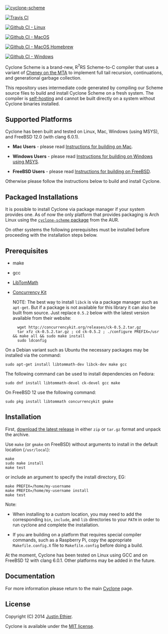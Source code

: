 [<img src="https://raw.githubusercontent.com/justinethier/cyclone/master/docs/images/cyclone-logo-04-bootstrap.png" alt="cyclone-scheme">](http://github.com/justinethier/cyclone)

[![Travis CI](https://travis-ci.org/justinethier/cyclone.svg?branch=master)](https://travis-ci.org/justinethier/cyclone)

[![Github CI - Linux](https://github.com/justinethier/cyclone-bootstrap/workflows/Ubuntu%20Linux%20Build/badge.svg)](https://github.com/justinethier/cyclone-bootstrap)

[![Github CI - MacOS](https://github.com/justinethier/cyclone-bootstrap/workflows/MacOS%20Build/badge.svg)](https://github.com/justinethier/cyclone-bootstrap)

[![Github CI - MacOS Homebrew](https://github.com/justinethier/cyclone-bootstrap/workflows/MacOS%20Homebrew%20Build/badge.svg)](https://github.com/justinethier/cyclone-bootstrap)

[![Github CI - Windows](https://github.com/justinethier/cyclone-bootstrap/workflows/Windows%20MSYS2%20Build/badge.svg)](https://github.com/justinethier/cyclone-bootstrap)

Cyclone Scheme is a brand-new, R<sup>7</sup>RS Scheme-to-C compiler that uses a variant of [Cheney on the MTA](http://www.pipeline.com/~hbaker1/CheneyMTA.html) to implement full tail recursion, continuations, and generational garbage collection.

This repository uses intermediate code generated by compiling our Scheme source files to build and install Cyclone Scheme on a fresh system. The compiler is [self-hosting](https://en.wikipedia.org/wiki/Self-hosting) and cannot be built directly on a system without Cyclone binaries installed.


Supported Platforms
-------------------

Cyclone has been built and tested on Linux, Mac, Windows (using MSYS), and FreeBSD 12.0 (with clang 6.0.1).

- **Mac Users** - please read [Instructions for building on Mac](README.Mac.md).

- **Windows Users** - please read [Instructions for building on Windows using MSYS](README.Windows.md).

- **FreeBSD Users** - please read [Instructions for building on FreeBSD](README.FreeBSD.md).

Otherwise please follow the instructions below to build and install Cyclone.

Packaged Installations
----------------------

It is possible to install Cyclone via package manager if your system provides one. As of now the only platform that provides packaging is Arch Linux using the [`cyclone-scheme` package](https://aur.archlinux.org/packages/cyclone-scheme/) from the AUR.

On other systems the following prerequisites must be installed before proceeding with the installation steps below.

Prerequisites
-------------

- make
- gcc
- [LibTomMath](https://github.com/libtom/libtommath)
- [Concurrency Kit](http://concurrencykit.org/)

  NOTE: The best way to install `libck` is via a package manager such as `apt-get`. But if a package is not available for this library it can also be built from source. Just replace `0.5.2` below with the latest version available from their website:
    
        wget http://concurrencykit.org/releases/ck-0.5.2.tar.gz
        tar xfz ck-0.5.2.tar.gz ; cd ck-0.5.2 ; ./configure PREFIX=/usr && make all && sudo make install
        sudo ldconfig

On a Debian variant such as Ubuntu the necessary packages may be installed via the command:

    sudo apt-get install libtommath-dev libck-dev make gcc

The following command can be used to install dependencies on Fedora:

    sudo dnf install libtommath-devel ck-devel gcc make

On FreeBSD 12 use the following command:

    sudo pkg install libtommath concurrencykit gmake

Installation
------------

First, [download the latest release](https://github.com/justinethier/cyclone-bootstrap/releases) in either `zip` or `tar.gz` format and unpack the archive.

Use `make` (or `gmake` on FreeBSD) without arguments to install in the default location (`/usr/local`):

    make
    sudo make install
    make test

 or include an argument to specify the install directory, EG:

    make PREFIX=/home/my-username
    make PREFIX=/home/my-username install
    make test

Note:

- When installing to a custom location, you may need to add the corresponding `bin`, `include`, and `lib` directories to your `PATH` in order to run cyclone and complete the installation.

- If you are building on a platform that requires special compiler commands, such as a Raspberry Pi, copy the appropriate `Makefile.config.X` file to `Makefile.config` before doing a build.

At the moment, Cyclone has been tested on Linux using GCC and on FreeBSD 12 with clang 6.0.1. Other platforms may be added in the future.

Documentation
-------------
For more information please return to the main [Cyclone](https://github.com/justinethier/cyclone) page.

License
-------
Copyright (C) 2014 [Justin Ethier](http://github.com/justinethier).

Cyclone is available under the [MIT license](http://www.opensource.org/licenses/mit-license.php).
